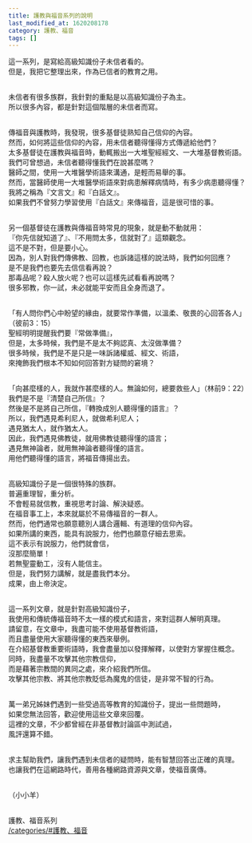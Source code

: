 ```yaml
---
title: 護教與福音系列的說明
last_modified_at: 1620208178
category: 護教、福音
tags: []
---
```


<p>這一系列，是寫給高級知識份子未信者看的。<br/>
但是，我把它整理出來，作為已信者的教育之用。</p>
<p><br/>
未信者有很多族群，我針對的重點是以高級知識份子為主。<br/>
所以很多內容，都是針對這個階層的未信者而寫。</p>
<p><br/>
傳福音與護教時，我發現，很多基督徒熟知自己信仰的內容。<br/>
然而，如何將這些信仰的內容，用未信者聽得懂得方式傳遞給他們？<br/>
太多基督徒在護教與福音時，動輒搬出一大堆聖經經文、一大堆基督教術語。<br/>
我們可曾想過，未信者聽得懂我們在說甚麼嗎？<br/>
醫師之間，使用一大堆醫學術語來溝通，是輕而易舉的事。<br/>
然而，當醫師使用一大堆醫學術語來對病患解釋病情時，有多少病患聽得懂？<br/>
我將之稱為『文言文』和『白話文』。<br/>
如果我們不曾努力學習使用『白話文』來傳福音，這是很可惜的事。</p>
<p><br/>
另一個基督徒在護教與傳福音時常見的現象，就是動不動就用：<br/>
『你先信就知道了』、『不用問太多，信就對了』這類觀念。<br/>
這不是不對，但是要小心。<br/>
因為，別人對我們傳佛教、回教，也訴諸這樣的說法時，我們如何回應？<br/>
是不是我們也要先去信信看再說？<br/>
那毒品呢？殺人放火呢？也可以這樣先試看看再說嗎？<br/>
很多邪教，你一試，未必就能平安而且全身而退了。</p>
<p><br/>
「有人問你們心中盼望的緣由，就要常作準備，以溫柔、敬畏的心回答各人」<br/>
（彼前3：15）<br/>
聖經明明提醒我們要『常做準備』，<br/>
但是，太多時候，我們是不是太不夠認真、太沒做準備？<br/>
很多時候，我們是不是只是一味訴諸權威、經文、術語，<br/>
來掩飾我們根本不知如何回答對方疑問的窘境？</p>
<p><br/>
「向甚麼樣的人，我就作甚麼樣的人。無論如何，總要救些人」（林前9：22）<br/>
我們是不是『清楚自己所信』？<br/>
然後是不是將自己所信，『轉換成別人聽得懂的語言』？<br/>
所以，我們遇見希利尼人，就做希利尼人；<br/>
遇見猶太人，就作猶太人。<br/>
因此，我們遇見佛教徒，就用佛教徒聽得懂的語言；<br/>
遇見無神論者，就用無神論者聽得懂的語言。<br/>
用他們聽得懂的語言，將福音傳揚出去。</p>
<p><br/>
高級知識份子是一個很特殊的族群。<br/>
普遍重理智，重分析。<br/>
不會輕易就信教，重視思考討論、解決疑惑。<br/>
在福音事工上，本來就屬於不易傳福音的一群人。<br/>
然而，他們通常也願意聽別人講合邏輯、有道理的信仰內容。<br/>
如果所講的東西，能具有說服力，他們也願意仔細去思索。<br/>
這不表示有說服力，他們就會信，<br/>
沒那麼簡單！<br/>
若無聖靈動工，沒有人能信主。<br/>
但是，我們努力講解，就是盡我們本分。<br/>
成果，由上帝決定。</p>
<p><br/>
這一系列文章，就是針對高級知識份子，<br/>
我使用和傳統傳福音時不太一樣的模式和語言，來對這群人解明真理。<br/>
請留意，在文章中，我盡可能不使用基督教術語，<br/>
而且盡量使用大家聽得懂的東西來舉例。<br/>
在介紹基督教重要術語時，我會盡量加以發揮解釋，以使對方掌握住概念。<br/>
同時，我盡量不攻擊其他宗教信仰，<br/>
而是藉著宗教間的異同之處，來介紹我們所信。<br/>
攻擊其他宗教、將其他宗教貶低為魔鬼的信徒，是非常不智的行為。</p>
<p><br/>
萬一弟兄姊妹們遇到一些受過高等教育的知識份子，提出一些問題時，<br/>
如果您無法回答，歡迎使用這些文章來回覆。<br/>
這裡的文章，不少都曾經在非基督教討論區中測試過，<br/>
風評還算不錯。</p>
<p><br/>
求主幫助我們，讓我們遇到未信者的疑問時，能有智慧回答出正確的真理。<br/>
也讓我們在這網路時代，善用各種網路資源與文章，使福音廣傳。</p>
<p><br/>
（小小羊）</p>
<p><br/>
護教、福音系列<br/>
<a href="/categories/#護教、福音" target="_blank">/categories/#護教、福音</a></p>
<p> </p>
<p> </p>
